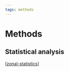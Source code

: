 ```yaml
---
tags: methods
---
```


# Methods

## Statistical analysis

[[zonal-statistics]]


[//begin]: # "Autogenerated link references for markdown compatibility"
[zonal-statistics]: zonal-statistics.md "Zonal statistics"
[//end]: # "Autogenerated link references"